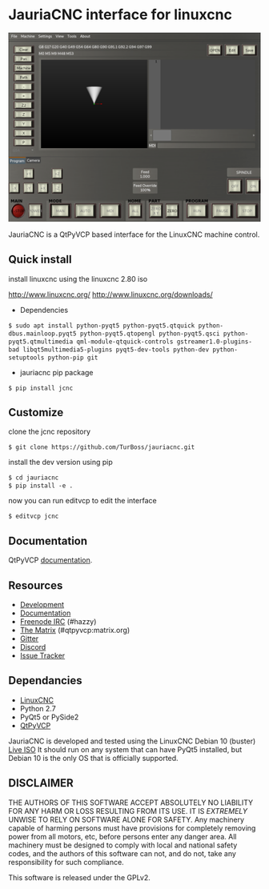 # JauriaCNC interface for linuxcnc

![](pics/tnc.png)

JauriaCNC is a QtPyVCP based interface for the LinuxCNC machine control.

## Quick install

install linuxcnc using the linuxcnc 2.80 iso

http://www.linuxcnc.org/
http://www.linuxcnc.org/downloads/


* Dependencies

```
$ sudo apt install python-pyqt5 python-pyqt5.qtquick python-dbus.mainloop.pyqt5 python-pyqt5.qtopengl python-pyqt5.qsci python-pyqt5.qtmultimedia qml-module-qtquick-controls gstreamer1.0-plugins-bad libqt5multimedia5-plugins pyqt5-dev-tools python-dev python-setuptools python-pip git
```

* jauriacnc pip package

```
$ pip install jcnc
```

## Customize

clone the jcnc repository

```
$ git clone https://github.com/TurBoss/jauriacnc.git
```

install the dev version using pip

```
$ cd jauriacnc
$ pip install -e .
```

now you can run editvcp to edit the interface

```
$ editvcp jcnc
```


## Documentation

QtPyVCP [documentation](https://kcjengr.github.io/qtpyvcp/).


## Resources

* [Development](https://github.com/TurBoss/jauriacnc/)
* [Documentation](https://kcjengr.github.io/qtpyvcp/)
* [Freenode IRC](http://webchat.freenode.net/?channels=%23hazzy) (#hazzy)
* [The Matrix](https://riot.im/app/#/room/#qtpyvcp:matrix.org) (#qtpyvcp:matrix.org)
* [Gitter](https://gitter.im/kcjengr/qtpyvcp)
* [Discord](https://discord.gg/463hMhd)
* [Issue Tracker](https://github.com/TurBoss/jauriacnc/issues)


## Dependancies

* [LinuxCNC](https://linuxcnc.org)
* Python 2.7
* PyQt5 or PySide2
* [QtPyVCP](https://qtpyvcp.kcjengr.com/)

JauriaCNC is developed and tested using the LinuxCNC Debian 10 (buster)
[Live ISO](http://www.linuxcnc.org/download/) It should run
on any system that can have PyQt5 installed, but Debian 10 is the only OS
that is officially supported.


## DISCLAIMER

THE AUTHORS OF THIS SOFTWARE ACCEPT ABSOLUTELY NO LIABILITY FOR
ANY HARM OR LOSS RESULTING FROM ITS USE.  IT IS _EXTREMELY_ UNWISE
TO RELY ON SOFTWARE ALONE FOR SAFETY.  Any machinery capable of
harming persons must have provisions for completely removing power
from all motors, etc, before persons enter any danger area.  All
machinery must be designed to comply with local and national safety
codes, and the authors of this software can not, and do not, take
any responsibility for such compliance.

This software is released under the GPLv2.